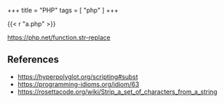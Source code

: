 +++
title = "PHP"
tags = [ "php" ]
+++

{{< r "a.php" >}}

<https://php.net/function.str-replace>

## References

- <https://hyperpolyglot.org/scripting#subst>
- <https://programming-idioms.org/idiom/63>
- <https://rosettacode.org/wiki/Strip_a_set_of_characters_from_a_string>
